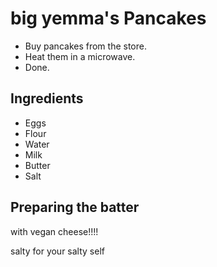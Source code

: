 # big yemma's Pancakes
- Buy pancakes from the store.
- Heat them in a microwave.
- Done.

## Ingredients
- Eggs
- Flour
- Water
- Milk
- Butter
- Salt

## Preparing the batter
with vegan cheese!!!!

salty for your salty self
